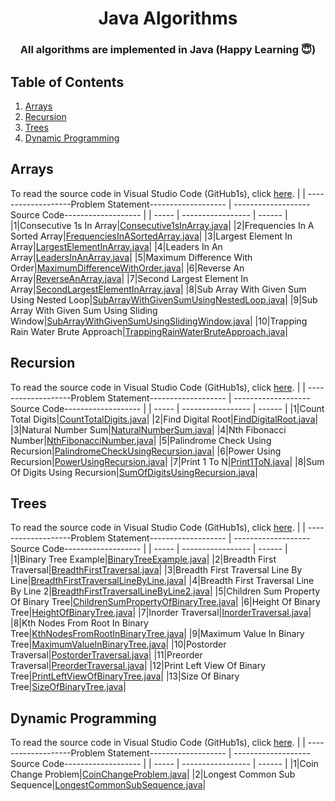 <h1 align="center">
  Java Algorithms 
  <br>
</h1>

<h3 align="center">All algorithms are implemented in Java (Happy Learning 😇)</h3>

## Table of Contents ##
1. [Arrays](#Arrays)
2. [Recursion](#Recursion)
3. [Trees](#Trees)
4. [Dynamic Programming](#Dynamic-Programming)


## Arrays ##

To read the source code in Visual Studio Code (GitHub1s), click [here](https://github1s.com/pwnmahto/java-algorithms/blob/main/src/main/java/com/algorithms/arrays/Consecutive1sInArray.java).
|  | -------------------Problem Statement------------------- | -------------------Source Code------------------- |
| ----- | ----------------- | ------ |
|1|Consecutive 1s In Array|[Consecutive1sInArray.java](https://github.com/pwnmahto/java-algorithms/blob/main/src/main/java/com/algorithms/arrays/Consecutive1sInArray.java)|
|2|Frequencies In A Sorted Array|[FrequenciesInASortedArray.java](https://github.com/pwnmahto/java-algorithms/blob/main/src/main/java/com/algorithms/arrays/FrequenciesInASortedArray.java)|
|3|Largest Element In Array|[LargestElementInArray.java](https://github.com/pwnmahto/java-algorithms/blob/main/src/main/java/com/algorithms/arrays/LargestElementInArray.java)|
|4|Leaders In An Array|[LeadersInAnArray.java](https://github.com/pwnmahto/java-algorithms/blob/main/src/main/java/com/algorithms/arrays/LeadersInAnArray.java)|
|5|Maximum Difference With Order|[MaximumDifferenceWithOrder.java](https://github.com/pwnmahto/java-algorithms/blob/main/src/main/java/com/algorithms/arrays/MaximumDifferenceWithOrder.java)|
|6|Reverse An Array|[ReverseAnArray.java](https://github.com/pwnmahto/java-algorithms/blob/main/src/main/java/com/algorithms/arrays/ReverseAnArray.java)|
|7|Second Largest Element In Array|[SecondLargestElementInArray.java](https://github.com/pwnmahto/java-algorithms/blob/main/src/main/java/com/algorithms/arrays/SecondLargestElementInArray.java)|
|8|Sub Array With Given Sum Using Nested Loop|[SubArrayWithGivenSumUsingNestedLoop.java](https://github.com/pwnmahto/java-algorithms/blob/main/src/main/java/com/algorithms/arrays/SubArrayWithGivenSumUsingNestedLoop.java)|
|9|Sub Array With Given Sum Using Sliding Window|[SubArrayWithGivenSumUsingSlidingWindow.java](https://github.com/pwnmahto/java-algorithms/blob/main/src/main/java/com/algorithms/arrays/SubArrayWithGivenSumUsingSlidingWindow.java)|
|10|Trapping Rain Water Brute Approach|[TrappingRainWaterBruteApproach.java](https://github.com/pwnmahto/java-algorithms/blob/main/src/main/java/com/algorithms/arrays/TrappingRainWaterBruteApproach.java)|

## Recursion ##

To read the source code in Visual Studio Code (GitHub1s), click [here](https://github1s.com/pwnmahto/java-algorithms/blob/main/src/main/java/com/algorithms/recursion/CountTotalDigits.java).
|  | -------------------Problem Statement------------------- | -------------------Source Code------------------- |
| ----- | ----------------- | ------ |
|1|Count Total Digits|[CountTotalDigits.java](https://github.com/pwnmahto/java-algorithms/blob/main/src/main/java/com/algorithms/recursion/CountTotalDigits.java)|
|2|Find Digital Root|[FindDigitalRoot.java](https://github.com/pwnmahto/java-algorithms/blob/main/src/main/java/com/algorithms/recursion/FindDigitalRoot.java)|
|3|Natural Number Sum|[NaturalNumberSum.java](https://github.com/pwnmahto/java-algorithms/blob/main/src/main/java/com/algorithms/recursion/NaturalNumberSum.java)|
|4|Nth Fibonacci Number|[NthFibonacciNumber.java](https://github.com/pwnmahto/java-algorithms/blob/main/src/main/java/com/algorithms/recursion/NthFibonacciNumber.java)|
|5|Palindrome Check Using Recursion|[PalindromeCheckUsingRecursion.java](https://github.com/pwnmahto/java-algorithms/blob/main/src/main/java/com/algorithms/recursion/PalindromeCheckUsingRecursion.java)|
|6|Power Using Recursion|[PowerUsingRecursion.java](https://github.com/pwnmahto/java-algorithms/blob/main/src/main/java/com/algorithms/recursion/PowerUsingRecursion.java)|
|7|Print 1 To N|[Print1ToN.java](https://github.com/pwnmahto/java-algorithms/blob/main/src/main/java/com/algorithms/recursion/Print1ToN.java)|
|8|Sum Of Digits Using Recursion|[SumOfDigitsUsingRecursion.java](https://github.com/pwnmahto/java-algorithms/blob/main/src/main/java/com/algorithms/recursion/SumOfDigitsUsingRecursion.java)|

## Trees ##

To read the source code in Visual Studio Code (GitHub1s), click [here](https://github1s.com/pwnmahto/java-algorithms/blob/main/src/main/java/com/algorithms/trees/BinaryTreeExample.java).
|  | -------------------Problem Statement------------------- | -------------------Source Code------------------- |
| ----- | ----------------- | ------ |
|1|Binary Tree Example|[BinaryTreeExample.java](https://github.com/pwnmahto/java-algorithms/blob/main/src/main/java/com/algorithms/trees/BinaryTreeExample.java)|
|2|Breadth First Traversal|[BreadthFirstTraversal.java](https://github.com/pwnmahto/java-algorithms/blob/main/src/main/java/com/algorithms/trees/BreadthFirstTraversal.java)|
|3|Breadth First Traversal Line By Line|[BreadthFirstTraversalLineByLine.java](https://github.com/pwnmahto/java-algorithms/blob/main/src/main/java/com/algorithms/trees/BreadthFirstTraversalLineByLine.java)|
|4|Breadth First Traversal Line By Line 2|[BreadthFirstTraversalLineByLine2.java](https://github.com/pwnmahto/java-algorithms/blob/main/src/main/java/com/algorithms/trees/BreadthFirstTraversalLineByLine2.java)|
|5|Children Sum Property Of Binary Tree|[ChildrenSumPropertyOfBinaryTree.java](https://github.com/pwnmahto/java-algorithms/blob/main/src/main/java/com/algorithms/trees/ChildrenSumPropertyOfBinaryTree.java)|
|6|Height Of Binary Tree|[HeightOfBinaryTree.java](https://github.com/pwnmahto/java-algorithms/blob/main/src/main/java/com/algorithms/trees/HeightOfBinaryTree.java)|
|7|Inorder Traversal|[InorderTraversal.java](https://github.com/pwnmahto/java-algorithms/blob/main/src/main/java/com/algorithms/trees/InorderTraversal.java)|
|8|Kth Nodes From Root In Binary Tree|[KthNodesFromRootInBinaryTree.java](https://github.com/pwnmahto/java-algorithms/blob/main/src/main/java/com/algorithms/trees/KthNodesFromRootInBinaryTree.java)|
|9|Maximum Value In Binary Tree|[MaximumValueInBinaryTree.java](https://github.com/pwnmahto/java-algorithms/blob/main/src/main/java/com/algorithms/trees/MaximumValueInBinaryTree.java)|
|10|Postorder Traversal|[PostorderTraversal.java](https://github.com/pwnmahto/java-algorithms/blob/main/src/main/java/com/algorithms/trees/PostorderTraversal.java)|
|11|Preorder Traversal|[PreorderTraversal.java](https://github.com/pwnmahto/java-algorithms/blob/main/src/main/java/com/algorithms/trees/PreorderTraversal.java)|
|12|Print Left View Of Binary Tree|[PrintLeftViewOfBinaryTree.java](https://github.com/pwnmahto/java-algorithms/blob/main/src/main/java/com/algorithms/trees/PrintLeftViewOfBinaryTree.java)|
|13|Size Of Binary Tree|[SizeOfBinaryTree.java](https://github.com/pwnmahto/java-algorithms/blob/main/src/main/java/com/algorithms/trees/SizeOfBinaryTree.java)|

## Dynamic Programming ##

To read the source code in Visual Studio Code (GitHub1s), click [here](https://github1s.com/pwnmahto/java-algorithms/blob/main/src/main/java/com/algorithms/dynamicprogramming/CoinChangeProblem.java).
|  | -------------------Problem Statement------------------- | -------------------Source Code------------------- |
| ----- | ----------------- | ------ |
|1|Coin Change Problem|[CoinChangeProblem.java](https://github.com/pwnmahto/java-algorithms/blob/main/src/main/java/com/algorithms/dynamicprogramming/CoinChangeProblem.java)|
|2|Longest Common Sub Sequence|[LongestCommonSubSequence.java](https://github.com/pwnmahto/java-algorithms/blob/main/src/main/java/com/algorithms/dynamicprogramming/LongestCommonSubSequence.java)|